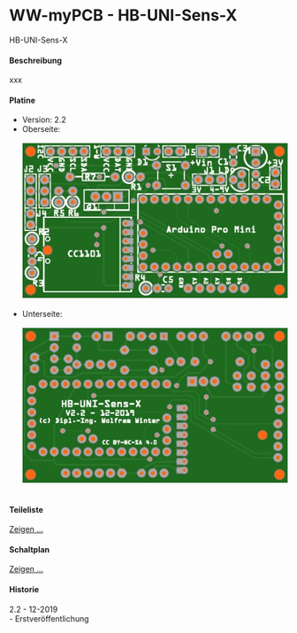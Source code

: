 # WW-myPCB - HB-UNI-Sens-X
HB-UNI-Sens-X

#### Beschreibung

xxx

#### Platine
- Version: 2.2
- Oberseite:
  <br><br>
![WW-myPCB - HB-UNI-Sens-X - Top](./img/PCB_HB-UNI-Sens-X_2.2_Top.jpg "HB-UNI-Sens-X - Top")
<br><br>
- Unterseite:
  <br><br>
![WW-myPCB - HB-UNI-Sens-X - Bottom](./img/PCB_HB-UNI-Sens-X_2.2_Bottom.jpg "HB-UNI-Sens-X - Bottom")
<br><br>

#### Teileliste
[Zeigen ...](./bin/HB-UNI-Sens-X_2.2_Teileliste.txt)

#### Schaltplan
[Zeigen ...](./bin/HB-UNI-Sens-X_2.2.pdf)

#### Historie
2.2 - 12-2019
<br>
\- Erstveröffentlichung
